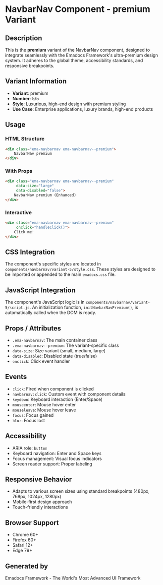 # NavbarNav Component - premium Variant

## Description
This is the **premium** variant of the NavbarNav component, designed to integrate seamlessly with the Emadocs Framework's ultra-premium design system. It adheres to the global theme, accessibility standards, and responsive breakpoints.

## Variant Information
- **Variant**: premium
- **Number**: 5/5
- **Style**: Luxurious, high-end design with premium styling
- **Use Case**: Enterprise applications, luxury brands, high-end products

## Usage

### HTML Structure
```html
<div class="ema-navbarnav ema-navbarnav--premium">
    NavbarNav premium
</div>
```

### With Props
```html
<div class="ema-navbarnav ema-navbarnav--premium" 
     data-size="large" 
     data-disabled="false">
    NavbarNav premium (Enhanced)
</div>
```

### Interactive
```html
<div class="ema-navbarnav ema-navbarnav--premium" 
     onclick="handleClick()">
    Click me!
</div>
```

## CSS Integration
The component's specific styles are located in `components/navbarnav/variant-5/style.css`. These styles are designed to be imported or appended to the main `emadocs.css` file.

## JavaScript Integration
The component's JavaScript logic is in `components/navbarnav/variant-5/script.js`. An initialization function, `initNavbarNavPremium()`, is automatically called when the DOM is ready.

## Props / Attributes
- `.ema-navbarnav`: The main container class
- `.ema-navbarnav--premium`: The variant-specific class
- `data-size`: Size variant (small, medium, large)
- `data-disabled`: Disabled state (true/false)
- `onclick`: Click event handler

## Events
- `click`: Fired when component is clicked
- `navbarnav:click`: Custom event with component details
- `keydown`: Keyboard interaction (Enter/Space)
- `mouseenter`: Mouse hover enter
- `mouseleave`: Mouse hover leave
- `focus`: Focus gained
- `blur`: Focus lost

## Accessibility
- ARIA role: `button`
- Keyboard navigation: Enter and Space keys
- Focus management: Visual focus indicators
- Screen reader support: Proper labeling

## Responsive Behavior
- Adapts to various screen sizes using standard breakpoints (480px, 768px, 1024px, 1280px)
- Mobile-first design approach
- Touch-friendly interactions

## Browser Support
- Chrome 60+
- Firefox 60+
- Safari 12+
- Edge 79+

## Generated by
Emadocs Framework - The World's Most Advanced UI Framework
